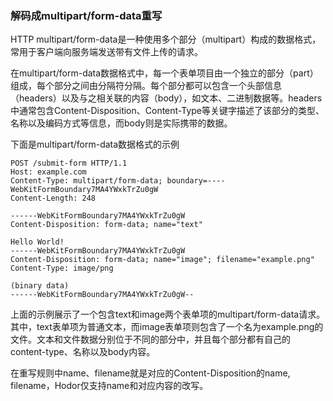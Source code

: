 ### 解码成multipart/form-data重写

HTTP multipart/form-data是一种使用多个部分（multipart）构成的数据格式，常用于客户端向服务端发送带有文件上传的请求。

在multipart/form-data数据格式中，每一个表单项目由一个独立的部分（part）组成，每个部分之间由分隔符分隔。每个部分都可以包含一个头部信息（headers）以及与之相关联的内容（body），如文本、二进制数据等。headers中通常包含Content-Disposition、Content-Type等关键字描述了该部分的类型、名称以及编码方式等信息，而body则是实际携带的数据。

下面是multipart/form-data数据格式的示例

    POST /submit-form HTTP/1.1
    Host: example.com
    Content-Type: multipart/form-data; boundary=----WebKitFormBoundary7MA4YWxkTrZu0gW
    Content-Length: 248
    
    ------WebKitFormBoundary7MA4YWxkTrZu0gW
    Content-Disposition: form-data; name="text"
    
    Hello World!
    ------WebKitFormBoundary7MA4YWxkTrZu0gW
    Content-Disposition: form-data; name="image"; filename="example.png"
    Content-Type: image/png
    
    (binary data)
    ------WebKitFormBoundary7MA4YWxkTrZu0gW--
    
    
上面的示例展示了一个包含text和image两个表单项的multipart/form-data请求。其中，text表单项为普通文本，而image表单项则包含了一个名为example.png的文件。文本和文件数据分别位于不同的部分中，并且每个部分都有自己的content-type、名称以及body内容。

在重写规则中name、filename就是对应的Content-Disposition的name, filename，Hodor仅支持name和对应内容的改写。
